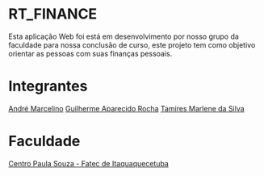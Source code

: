 # RT_FINANCE
Esta aplicação Web foi está em desenvolvimento por nosso grupo da faculdade para nossa conclusão de curso, este projeto tem como objetivo orientar as pessoas com suas finanças pessoais.

# Integrantes
<a href="https://github.com/Marcelinofatec">André Marcelino</a>
<a href="https://github.com/Guiilhermeap">Guilherme Aparecido Rocha</a>
<a href="https://github.com/TamiresSilva20">Tamires Marlene da Silva</a>

# Faculdade
<a href="https://www.fatecitaqua.edu.br/fatecitaqua/">Centro Paula Souza - Fatec de Itaquaquecetuba </a>
